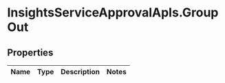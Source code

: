 # InsightsServiceApprovalApIs.GroupOut

## Properties
Name | Type | Description | Notes
------------ | ------------- | ------------- | -------------


